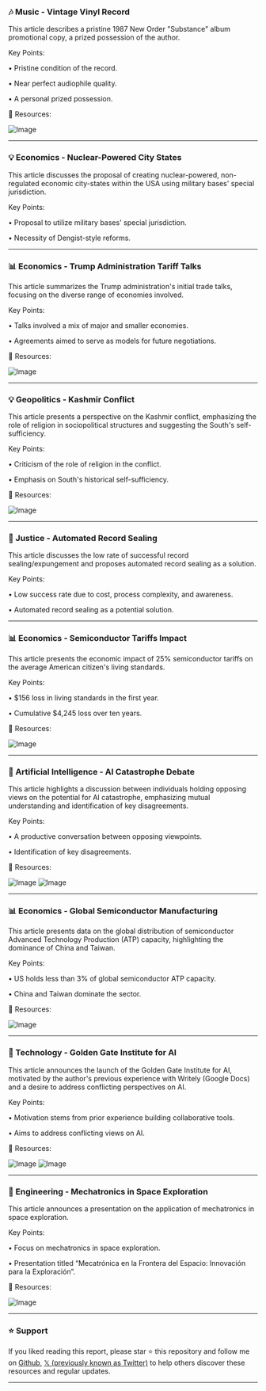 ### 🎶 Music - Vintage Vinyl Record

This article describes a pristine 1987 New Order "Substance" album promotional copy, a prized possession of the author.

Key Points:

• Pristine condition of the record.

• Near perfect audiophile quality.

•  A personal prized possession.


🔗 Resources:

![Image](https://pbs.twimg.com/ext_tw_video_thumb/1921013475872030720/pu/img/kiy1mZI4VYfs9EhX.jpg)


---
### 💡 Economics -  Nuclear-Powered City States

This article discusses the proposal of creating nuclear-powered, non-regulated economic city-states within the USA using military bases' special jurisdiction.

Key Points:

• Proposal to utilize military bases' special jurisdiction.

• Necessity of Dengist-style reforms.


---
### 📊 Economics - Trump Administration Tariff Talks

This article summarizes the Trump administration's initial trade talks, focusing on the diverse range of economies involved.

Key Points:

• Talks involved a mix of major and smaller economies.

• Agreements aimed to serve as models for future negotiations.


🔗 Resources:

![Image](https://pbs.twimg.com/media/Gqh9uy-XYAA89sN?format=jpg&name=small)


---
### 💡 Geopolitics - Kashmir Conflict

This article presents a perspective on the Kashmir conflict, emphasizing the role of religion in sociopolitical structures and suggesting the South's self-sufficiency.

Key Points:

• Criticism of the role of religion in the conflict.

•  Emphasis on South's historical self-sufficiency.


🔗 Resources:

![Image](https://pbs.twimg.com/media/Gqh8-NyXYAA77Tn?format=jpg&name=small)


---
### 🤖 Justice - Automated Record Sealing

This article discusses the low rate of successful record sealing/expungement and proposes automated record sealing as a solution.

Key Points:

• Low success rate due to cost, process complexity, and awareness.

• Automated record sealing as a potential solution.


---
### 📊 Economics - Semiconductor Tariffs Impact

This article presents the economic impact of 25% semiconductor tariffs on the average American citizen's living standards.

Key Points:

• $156 loss in living standards in the first year.

• Cumulative $4,245 loss over ten years.


🔗 Resources:

![Image](https://pbs.twimg.com/media/Gqh8EBGWoAAIQ5S?format=jpg&name=small)


---
### 🤖 Artificial Intelligence - AI Catastrophe Debate

This article highlights a discussion between individuals holding opposing views on the potential for AI catastrophe, emphasizing mutual understanding and identification of key disagreements.

Key Points:

• A productive conversation between opposing viewpoints.

• Identification of key disagreements.


🔗 Resources:

![Image](https://pbs.twimg.com/media/GqM11ScW4AALN6t?format=png&name=small)
![Image](https://pbs.twimg.com/media/GqM12NzXwAAkIJh?format=png&name=small)


---
### 📊 Economics - Global Semiconductor Manufacturing

This article presents data on the global distribution of semiconductor Advanced Technology Production (ATP) capacity, highlighting the dominance of China and Taiwan.

Key Points:

• US holds less than 3% of global semiconductor ATP capacity.

• China and Taiwan dominate the sector.


🔗 Resources:

![Image](https://pbs.twimg.com/media/Gqh5t9-XoAAvXCC?format=jpg&name=small)


---
### 🚀 Technology - Golden Gate Institute for AI

This article announces the launch of the Golden Gate Institute for AI, motivated by the author's previous experience with Writely (Google Docs) and a desire to address conflicting perspectives on AI.

Key Points:

•  Motivation stems from prior experience building collaborative tools.

• Aims to address conflicting views on AI.


🔗 Resources:

![Image](https://pbs.twimg.com/media/GqejSIuXgAA5n75?format=jpg&name=small)
![Image](https://pbs.twimg.com/media/GqejVyibcAEaO4K?format=jpg&name=small)


---
### 🚀 Engineering - Mechatronics in Space Exploration

This article announces a presentation on the application of mechatronics in space exploration.

Key Points:

• Focus on mechatronics in space exploration.

•  Presentation titled “Mecatrónica en la Frontera del Espacio: Innovación para la Exploración”.


🔗 Resources:

![Image](https://pbs.twimg.com/media/Gqbu5Y5WUAI6C7U?format=jpg&name=small)


---

### ⭐️ Support

If you liked reading this report, please star ⭐️ this repository and follow me on [Github](https://github.com/Drix10), [𝕏 (previously known as Twitter)](https://x.com/DRIX_10_) to help others discover these resources and regular updates.

---